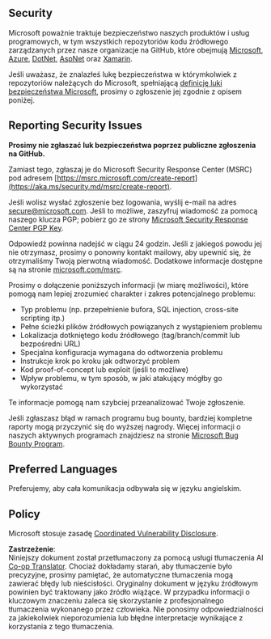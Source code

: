 <!--
CO_OP_TRANSLATOR_METADATA:
{
  "original_hash": "57f14126c1c6add76b3aef3844dfe4e3",
  "translation_date": "2025-05-09T04:18:27+00:00",
  "source_file": "SECURITY.md",
  "language_code": "pl"
}
-->
## Security

Microsoft poważnie traktuje bezpieczeństwo naszych produktów i usług programowych, w tym wszystkich repozytoriów kodu źródłowego zarządzanych przez nasze organizacje na GitHub, które obejmują [Microsoft](https://github.com/Microsoft), [Azure](https://github.com/Azure), [DotNet](https://github.com/dotnet), [AspNet](https://github.com/aspnet) oraz [Xamarin](https://github.com/xamarin).

Jeśli uważasz, że znalazłeś lukę bezpieczeństwa w którymkolwiek z repozytoriów należących do Microsoft, spełniającą [definicję luki bezpieczeństwa Microsoft](https://aka.ms/security.md/definition), prosimy o zgłoszenie jej zgodnie z opisem poniżej.

## Reporting Security Issues

**Prosimy nie zgłaszać luk bezpieczeństwa poprzez publiczne zgłoszenia na GitHub.**

Zamiast tego, zgłaszaj je do Microsoft Security Response Center (MSRC) pod adresem [https://msrc.microsoft.com/create-report](https://aka.ms/security.md/msrc/create-report).

Jeśli wolisz wysłać zgłoszenie bez logowania, wyślij e-mail na adres [secure@microsoft.com](mailto:secure@microsoft.com). Jeśli to możliwe, zaszyfruj wiadomość za pomocą naszego klucza PGP; pobierz go ze strony [Microsoft Security Response Center PGP Key](https://aka.ms/security.md/msrc/pgp).

Odpowiedź powinna nadejść w ciągu 24 godzin. Jeśli z jakiegoś powodu jej nie otrzymasz, prosimy o ponowny kontakt mailowy, aby upewnić się, że otrzymaliśmy Twoją pierwotną wiadomość. Dodatkowe informacje dostępne są na stronie [microsoft.com/msrc](https://www.microsoft.com/msrc).

Prosimy o dołączenie poniższych informacji (w miarę możliwości), które pomogą nam lepiej zrozumieć charakter i zakres potencjalnego problemu:

  * Typ problemu (np. przepełnienie bufora, SQL injection, cross-site scripting itp.)
  * Pełne ścieżki plików źródłowych powiązanych z wystąpieniem problemu
  * Lokalizacja dotkniętego kodu źródłowego (tag/branch/commit lub bezpośredni URL)
  * Specjalna konfiguracja wymagana do odtworzenia problemu
  * Instrukcje krok po kroku jak odtworzyć problem
  * Kod proof-of-concept lub exploit (jeśli to możliwe)
  * Wpływ problemu, w tym sposób, w jaki atakujący mógłby go wykorzystać

Te informacje pomogą nam szybciej przeanalizować Twoje zgłoszenie.

Jeśli zgłaszasz błąd w ramach programu bug bounty, bardziej kompletne raporty mogą przyczynić się do wyższej nagrody. Więcej informacji o naszych aktywnych programach znajdziesz na stronie [Microsoft Bug Bounty Program](https://aka.ms/security.md/msrc/bounty).

## Preferred Languages

Preferujemy, aby cała komunikacja odbywała się w języku angielskim.

## Policy

Microsoft stosuje zasadę [Coordinated Vulnerability Disclosure](https://aka.ms/security.md/cvd).

**Zastrzeżenie**:  
Niniejszy dokument został przetłumaczony za pomocą usługi tłumaczenia AI [Co-op Translator](https://github.com/Azure/co-op-translator). Chociaż dokładamy starań, aby tłumaczenie było precyzyjne, prosimy pamiętać, że automatyczne tłumaczenia mogą zawierać błędy lub nieścisłości. Oryginalny dokument w języku źródłowym powinien być traktowany jako źródło wiążące. W przypadku informacji o kluczowym znaczeniu zaleca się skorzystanie z profesjonalnego tłumaczenia wykonanego przez człowieka. Nie ponosimy odpowiedzialności za jakiekolwiek nieporozumienia lub błędne interpretacje wynikające z korzystania z tego tłumaczenia.